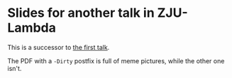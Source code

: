 # Slides for another talk in ZJU-Lambda

This is a successor to [the first talk](../DT-Talk-ZJULambda-Slides).

The PDF with a `-Dirty` postfix is full of meme pictures,
while the other one isn't.
